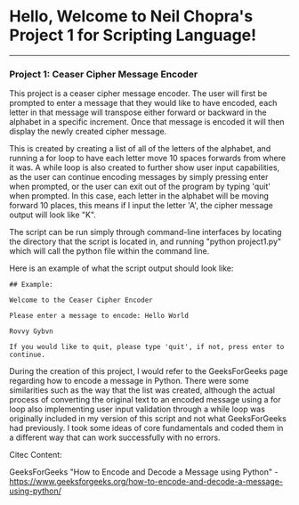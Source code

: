 # Hello, Welcome to Neil Chopra's Project 1 for Scripting Language!
-----------------------------------------------------------------
### Project 1: Ceaser Cipher Message Encoder

This project is a ceaser cipher message encoder. The user will first be prompted to enter a message that they would like to have encoded, each letter in that message will transpose either forward or backward in the alphabet in a specific increment. 
Once that message is encoded it will then display the newly created cipher message. 

This is created by creating a list of all of the letters of the alphabet, and running a for loop to have each letter move 10 spaces forwards from where it was. 
A while loop is also created to further show user input capabilities, as the user can continue encoding messages by simply pressing enter when prompted, or the user can exit out of the program by typing 'quit' when prompted. 
In this case, each letter in the alphabet will be moving forward 10 places, this means if I input the letter 'A', the cipher message output will look like "K".

The script can be run simply through command-line interfaces by locating the directory that the script is located in, and running "python project1.py" which will call the python file within the command line. 

Here is an example of what the script output should look like:

~~~~~~~~~~~~~~~~~~~~~~~~~~~~~~~~~~~~~~~~~~~~~~~~~~~~~~~~~~~~~~~
## Example: 

Welcome to the Ceaser Cipher Encoder

Please enter a message to encode: Hello World

Rovvy Gybvn

If you would like to quit, please type 'quit', if not, press enter to continue.

~~~~~~~~~~~~~~~~~~~~~~~~~~~~~~~~~~~~~~~~~~~~~~~~~~~~~~~~~~~~~~~

During the creation of this project, I would refer to the GeeksForGeeks page regarding how to encode a message in Python. There were some similarities such as the way that the list was created, although the actual process of converting the original text to an encoded message using a for loop also implementing user input validation through a while loop was originally included in my version of this script and not what GeeksForGeeks had previously. I took some ideas of core fundamentals and coded them in a different way that can work successfully with no errors.

Citec Content: 

GeeksForGeeks "How to Encode and Decode a Message using Python" - https://www.geeksforgeeks.org/how-to-encode-and-decode-a-message-using-python/
